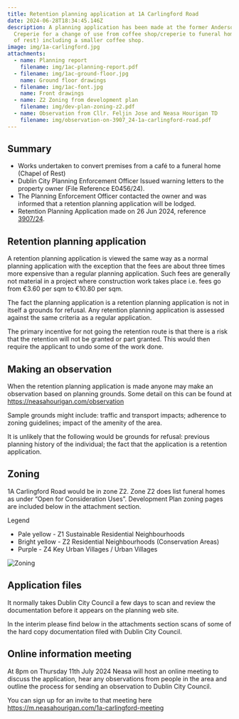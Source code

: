 ```yaml
---
title: Retention planning application at 1A Carlingford Road
date: 2024-06-28T18:34:45.146Z
description: A planning application has been made at the former Andersons
  Creperie for a change of use from coffee shop/creperie to funeral home (chapel
  of rest) including a smaller coffee shop.
image: img/1a-carlingford.jpg
attachments:
  - name: Planning report
    filename: img/1ac-planning-report.pdf
  - filename: img/1ac-ground-floor.jpg
    name: Ground floor drawings
  - filename: img/1ac-font.jpg
    name: Front drawings
  - name: Z2 Zoning from development plan
    filename: img/dev-plan-zoning-z2.pdf
  - name: Observation from Cllr. Feljin Jose and Neasa Hourigan TD
    filename: img/observation-on-3907_24-1a-carlingford-road.pdf
---
```

## Summary

* Works undertaken to convert premises from a café to a funeral home (Chapel of Rest)
* Dublin City Planning Enforcement Officer Issued warning letters to the property owner (File Reference E0456/24).
* The Planning Enforcement Officer contacted the owner and was informed that a retention planning application will be lodged.
* Retention Planning Application made on 26 Jun 2024, reference [3907/24](https://planning.agileapplications.ie/dublincity/application-details/162189).

## Retention planning application

A retention planning application is viewed the same way as a normal planning application with the exception that the fees are about three times more expensive than a regular planning application.  Such fees are generally not material in a project where construction work takes place i.e. fees go from €3.60 per sqm to €10.80 per sqm.

The fact the planning application is a retention planning  application is not in itself a grounds for refusal. Any retention planning application is assessed against the same criteria as a regular application.

The primary incentive for not going the retention route is that there is a risk that the retention will not be granted or part granted. This would then require the applicant to undo some of the work done.

## Making an observation

When the retention planning application is made anyone may make an observation based on planning grounds. Some detail on this can be found at <https://neasahourigan.com/observation>

Sample grounds might include: traffic and transport impacts; adherence to zoning guidelines; impact of the amenity of the area.

It is unlikely that the following would be grounds for refusal: previous planning history of the individual; the fact that the application is a retention application.

## Zoning

1A Carlingford Road would be in zone Z2. Zone Z2 does list funeral homes as under “Open for Consideration Uses”. Development Plan zoning pages are included below in the attachment section.

Legend

* Pale yellow - Z1 Sustainable Residential Neighbourhoods
* Bright yellow - Z2 Residential Neighbourhoods (Conservation Areas)
* Purple - Z4 Key Urban Villages / Urban Villages

![Zoning](/img/carlingford-rd-zoning.png "Zoning")

## Application files

It normally takes Dublin City Council a few days to scan and review the documentation before it appears on the planning web site.

In the interim please find below in the attachments section scans of some of the hard copy documentation filed with Dublin City Council.

## Online information meeting

At 8pm on Thursday 11th July 2024 Neasa will host an online meeting to discuss the application, hear any observations from people in the area and outline the process for sending an observation to Dublin City Council.

You can sign up for an invite to that meeting here <https://m.neasahourigan.com/1a-carlingford-meeting>